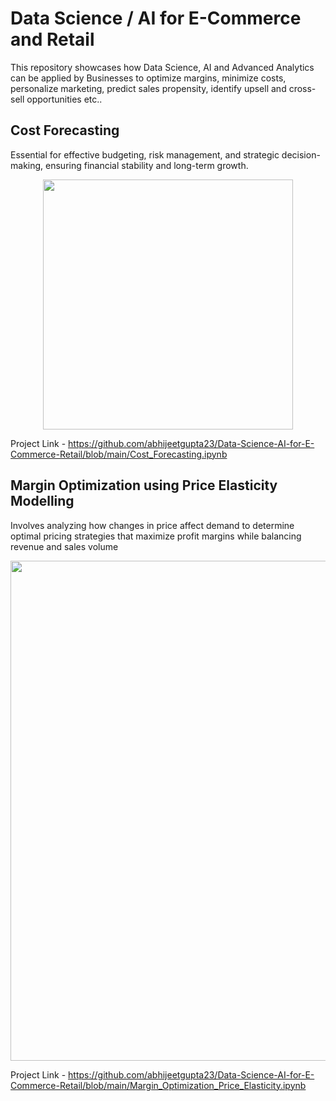 # Data Science / AI for E-Commerce and Retail 

This repository showcases how Data Science, AI and Advanced Analytics can be applied by Businesses to optimize margins, minimize costs, personalize marketing, predict sales propensity, identify upsell and cross-sell opportunities etc..

<h2> Cost Forecasting </h2>

Essential for effective budgeting, risk management, and strategic decision-making, ensuring financial stability and long-term growth.

<p align="center"><img src="https://github.com/user-attachments/assets/22f4c7f3-c902-47c8-9476-ec3d04587adc" width="400"></p>

Project Link - https://github.com/abhijeetgupta23/Data-Science-AI-for-E-Commerce-Retail/blob/main/Cost_Forecasting.ipynb

<h2> Margin Optimization using Price Elasticity Modelling</h2>

Involves analyzing how changes in price affect demand to determine optimal pricing strategies that maximize profit margins while balancing revenue and sales volume

<p align="center"><img src="https://github.com/user-attachments/assets/6e63503f-c017-47d3-a6ce-b31fc539fb7e" width="800"></p>

Project Link - https://github.com/abhijeetgupta23/Data-Science-AI-for-E-Commerce-Retail/blob/main/Margin_Optimization_Price_Elasticity.ipynb
